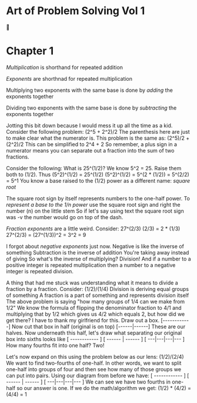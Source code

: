 # Art of Problem Solving Vol 1
:book:


# Chapter 1
*Multiplication* is shorthand for repeated addition

*Exponents* are shorthnad for repeated multiplication

Multiplying two exponents with the same base is done by *adding* the exponents together

Dividing two exponents with the same base is done by *subtracting* the exponents together

Jotting this bit down because I would mess it up all the time as a kid.
Consider the following problem:
(2^5 + 2^2)/2
The parenthesis here are just to make clear what the numerator is.
This problem is the same as:
(2^5)/2 + (2^2)/2
This can be simplified to
2^4 + 2
So remember, a plus sign in a numerator means you can separate out a fraction into the sum of two fractions.


Consider the following:
What is 25^(1/2)?
We know 5^2 = 25.
Raise them both to (1/2).
Thus (5^2)^(1/2) = 25^(1/2)
(5^2)^(1/2) = 5^(2 * (1/2)) = 5^(2/2) = 5^1
You know a base raised to the (1/2) power as a different name:
*square root*

The square root sign by itself represents numbers to the one-half power.
To *represent a base to the 1/n power* use the square root sign and right the number (n) on the little stem
So if let's say using text the square root sign was -v the number would go on top of the dash.

*Fraction exponents* are a little weird.
Consider:
27^(2/3)
(2/3) = 2 * (1/3)
27^(2/3) = (27^(1/3))^2 = 3^2 = 9

I forgot about *negative exponents* just now.
Negative is like the inverse of something
Subtraction is the inverse of addition
You're taking away instead of giving
So what's the inverse of multiplying?
Division!
And if a number to a positive integer is repeated multiplication then a number to a negative integer is repeated division.

A thing that had me stuck was understanding what it means to divide a fraction by a fraction.
Consider:
(1/2)/(1/4)
Division is deriving equal groups of something
A fraction is a part of something and represents division itself
The above problem is saying "how many groups of 1/4 can we make from 1/2"
We know the formula of flipping the denominator fraction to 4/1 and multiplying that by 1/2 which gives us 4/2 which equals 2, but how did we get there?
I have to thank my girlfriend for this.
Draw out a box.
[------------]
Now cut that box in half (original is on top)
[------|------]
These are our halves.
Now underneath this half, let's draw what separating our original box into sixths looks like
[  ------------  ]
[ ------ | ------ ]
[ ---|---|---|--- ]
How many fourths fit into one half?
Two!

Let's now expand on this using the problem below as our lens:
(1/2)/(2/4)
We want to find two-fourths of one-half.
In other words, we want to split one-half into groups of four and then see how many of those groups we can put into pairs.
Using our diagram from before we have:
[  ------------  ]
[ ------ | ------ ]
[ ---|---|---|--- ]
We can see we have two fourths in one-half so our answer is one.
If we do the math/algorithm we get:
(1/2) * (4/2) = (4/4) = 1
